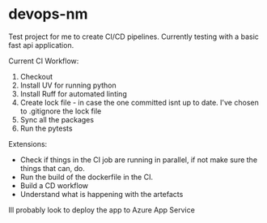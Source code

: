 # devops-nm

Test project for me to create CI/CD pipelines. Currently testing with a basic fast api application. 

Current CI Workflow:

1. Checkout
2. Install UV for running python
3. Install Ruff for automated linting
4. Create lock file - in case the one committed isnt up to date. I've chosen to .gitignore the lock file
5. Sync all the packages
6. Run the pytests


Extensions:
 - Check if things in the CI job are running in parallel, if not make sure the things that can, do.
 - Run the build of the dockerfile in the CI. 
 - Build a CD workflow
 - Understand what is happening with the artefacts

Ill probably look to deploy the app to Azure App Service